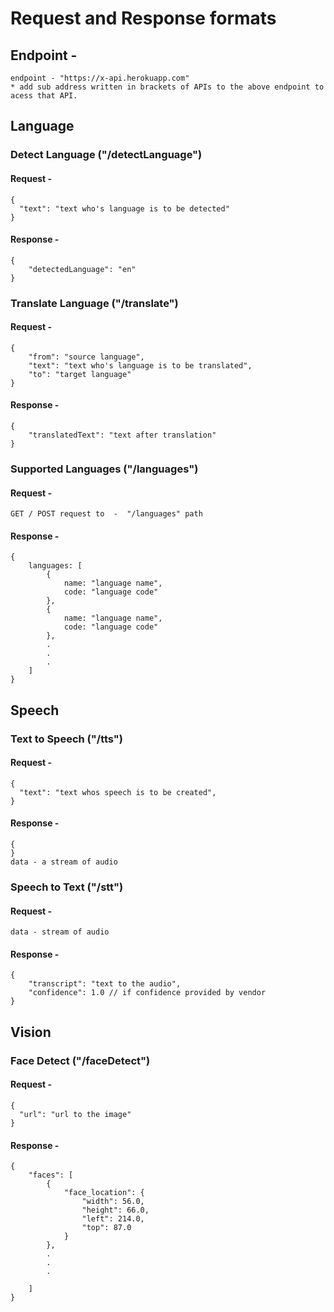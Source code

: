 # Request and Response formats

## Endpoint -
```
endpoint - "https://x-api.herokuapp.com"
* add sub address written in brackets of APIs to the above endpoint to acess that API.
```

## Language


### Detect Language ("/detectLanguage")

#### Request - 
```
{
  "text": "text who's language is to be detected"
}
```
#### Response - 
```
{
    "detectedLanguage": "en"
}
```

### Translate Language ("/translate")

#### Request - 
```
{
    "from": "source language",
    "text": "text who's language is to be translated",
    "to": "target language"
}
```
#### Response - 
```
{
    "translatedText": "text after translation"
}
```

### Supported Languages ("/languages")

#### Request - 
```
GET / POST request to  -  "/languages" path
```
#### Response - 
```
{
    languages: [
        {
            name: "language name",
            code: "language code"
        },
        {
            name: "language name",
            code: "language code"
        },
        .
        .
        .
    ]
}
```

## Speech


### Text to Speech ("/tts")

#### Request - 
```
{
  "text": "text whos speech is to be created",
}
```
#### Response - 
```
{
}
data - a stream of audio
```

### Speech to Text ("/stt")

#### Request - 
```
data - stream of audio
```
#### Response - 
```
{
    "transcript": "text to the audio",
    "confidence": 1.0 // if confidence provided by vendor
}
```


## Vision


### Face Detect ("/faceDetect")

#### Request - 
```
{
  "url": "url to the image"
}
```
#### Response - 
```
{
    "faces": [
        {
            "face_location": {
                "width": 56.0,
                "height": 66.0,
                "left": 214.0,
                "top": 87.0
            }
        },
        .
        .
        .
        
    ]
}
```